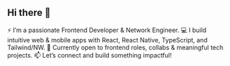 ## Hi there 👋

⚡ I’m a passionate Frontend Developer & Network Engineer.
💻 I build intuitive web & mobile apps with React, React Native, TypeScript, and Tailwind/NW.
🚀 Currently open to frontend roles, collabs & meaningful tech projects.
📫 Let’s connect and build something impactful!

<!--
**AskTiba/AskTiba** is a ✨ _special_ ✨ repository because its `README.md` (this file) appears on your GitHub profile.

Here are some ideas to get you started:

- 🔭 I’m currently working on ...
- 🌱 I’m currently learning ...
🌐 I also automate systems with Python and bring strong networking knowledge to tech
- 👯 I’m looking to collaborate on ...
- 🤔 I’m looking for help with ...
- 💬 Ask me about ...
- 📫 How to reach me: ...
- 😄 Pronouns: ...
- ⚡ Fun fact: ...
-->
